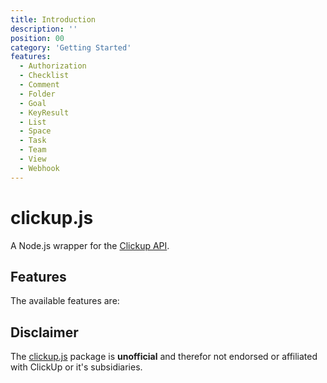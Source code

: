 ```yaml
---
title: Introduction
description: ''
position: 00  
category: 'Getting Started'
features:
  - Authorization
  - Checklist
  - Comment
  - Folder
  - Goal
  - KeyResult
  - List
  - Space
  - Task
  - Team
  - View
  - Webhook
---
```


# clickup.js

A Node.js wrapper for the [Clickup API](https://clickup.com/api).

## Features

The available features are:

<list :items="features"></list>

## Disclaimer

The [clickup.js](https://github.com/ComfortablyCoding/clickup.js) package is **unofficial** and therefor not endorsed or affiliated with ClickUp or it's subsidiaries.
